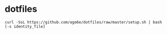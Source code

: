 # dotfiles
```
curl -SsL https://github.com/ago6e/dotfiles/raw/master/setup.sh | bash [-s identity_file]
```
